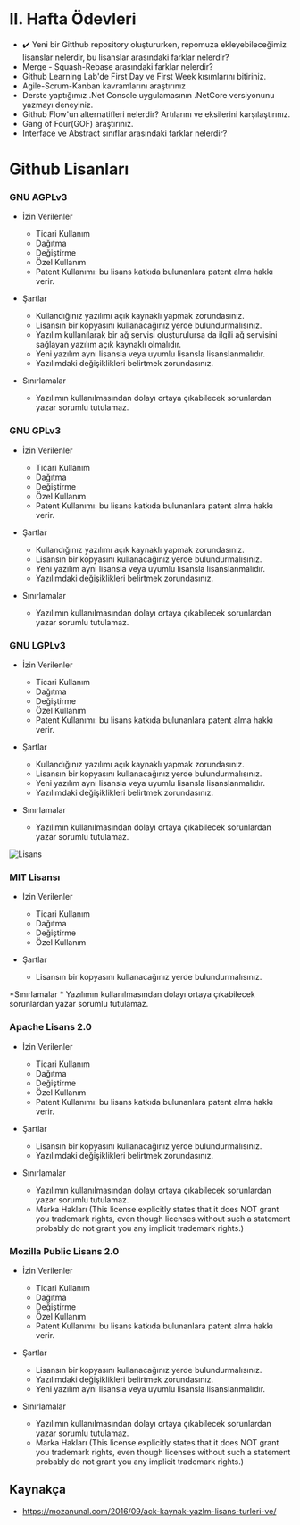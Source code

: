 # II. Hafta Ödevleri

- :heavy_check_mark: Yeni bir Gitthub repository oluştururken, repomuza ekleyebileceğimiz lisanslar nelerdir, bu lisanslar arasındaki farklar nelerdir?
 - Merge - Squash-Rebase arasındaki farklar nelerdir?
 - Github Learning Lab'de First Day ve First Week kısımlarını bitiriniz.
 - Agile-Scrum-Kanban kavramlarını araştırınız
 - Derste yaptığımız .Net Console uygulamasının .NetCore versiyonunu yazmayı deneyiniz.
 - Github Flow'un alternatifleri nelerdir? Artılarını ve eksilerini karşılaştırınız.
 - Gang of Four(GOF) araştırınız.
 - Interface ve Abstract sınıflar arasındaki farklar nelerdir?


# Github Lisanları


### GNU AGPLv3

* İzin Verilenler
	* Ticari Kullanım
	* Dağıtma
	* Değiştirme
	* Özel Kullanım
	* Patent Kullanımı: bu lisans katkıda bulunanlara patent alma hakkı verir.
	
* Şartlar
	* Kullandığınız yazılımı açık kaynaklı yapmak zorundasınız.
	* Lisansın bir kopyasını kullanacağınız yerde bulundurmalısınız.
	* Yazılım kullanılarak bir ağ servisi oluşturulursa da ilgili ağ servisini sağlayan yazılım açık kaynaklı olmalıdır.
	* Yeni yazılım aynı lisansla veya uyumlu lisansla lisanslanmalıdır.
	* Yazılımdaki değişiklikleri belirtmek zorundasınız.
	
* Sınırlamalar
	* Yazılımın kullanılmasından dolayı ortaya çıkabilecek sorunlardan yazar sorumlu tutulamaz.

### GNU GPLv3

* İzin Verilenler
	* Ticari Kullanım
	* Dağıtma
	* Değiştirme
	* Özel Kullanım
	* Patent Kullanımı: bu lisans katkıda bulunanlara patent alma hakkı verir.

* Şartlar
	* Kullandığınız yazılımı açık kaynaklı yapmak zorundasınız.
	* Lisansın bir kopyasını kullanacağınız yerde bulundurmalısınız.
	* Yeni yazılım aynı lisansla veya uyumlu lisansla lisanslanmalıdır.
	* Yazılımdaki değişiklikleri belirtmek zorundasınız.

* Sınırlamalar
	* Yazılımın kullanılmasından dolayı ortaya çıkabilecek sorunlardan yazar sorumlu tutulamaz.
	
### GNU LGPLv3

* İzin Verilenler
	* Ticari Kullanım
	* Dağıtma
	* Değiştirme
	* Özel Kullanım
	* Patent Kullanımı: bu lisans katkıda bulunanlara patent alma hakkı verir.

* Şartlar
	* Kullandığınız yazılımı açık kaynaklı yapmak zorundasınız.
	* Lisansın bir kopyasını kullanacağınız yerde bulundurmalısınız.
	* Yeni yazılım aynı lisansla veya uyumlu lisansla lisanslanmalıdır.
	* Yazılımdaki değişiklikleri belirtmek zorundasınız.
	
* Sınırlamalar
	* Yazılımın kullanılmasından dolayı ortaya çıkabilecek sorunlardan yazar sorumlu tutulamaz.

![Lisans](https://3.bp.blogspot.com/-c3WWMvQEMaM/V8xLOsb4rKI/AAAAAAAAdGE/c-0iLYZbtC0YSMYsf5ORFfSysM3-L7uRACLcB/s640/Floss-license-slide-image.png)
	
### MIT Lisansı

* İzin Verilenler
	* Ticari Kullanım
	* Dağıtma
	* Değiştirme
	* Özel Kullanım
	
* Şartlar
	* Lisansın bir kopyasını kullanacağınız yerde bulundurmalısınız.

*Sınırlamalar
	* Yazılımın kullanılmasından dolayı ortaya çıkabilecek sorunlardan yazar sorumlu tutulamaz.
	
### Apache Lisans 2.0

* İzin Verilenler
	* Ticari Kullanım
	* Dağıtma
	* Değiştirme
	* Özel Kullanım
	* Patent Kullanımı: bu lisans katkıda bulunanlara patent alma hakkı verir.

* Şartlar
	* Lisansın bir kopyasını kullanacağınız yerde bulundurmalısınız.
	* Yazılımdaki değişiklikleri belirtmek zorundasınız.
	
* Sınırlamalar
	* Yazılımın kullanılmasından dolayı ortaya çıkabilecek sorunlardan yazar sorumlu tutulamaz.
	* Marka Hakları (This license explicitly states that it does NOT grant you trademark rights, even though licenses without such a statement probably do not grant you any implicit trademark rights.)

### Mozilla Public Lisans 2.0

* İzin Verilenler
	* Ticari Kullanım
	* Dağıtma
	* Değiştirme
	* Özel Kullanım
	* Patent Kullanımı: bu lisans katkıda bulunanlara patent alma hakkı verir.

* Şartlar
	* Lisansın bir kopyasını kullanacağınız yerde bulundurmalısınız.
	* Yazılımdaki değişiklikleri belirtmek zorundasınız.
	* Yeni yazılım aynı lisansla veya uyumlu lisansla lisanslanmalıdır.
	
* Sınırlamalar
	* Yazılımın kullanılmasından dolayı ortaya çıkabilecek sorunlardan yazar sorumlu tutulamaz.
	* Marka Hakları (This license explicitly states that it does NOT grant you trademark rights, even though licenses without such a statement probably do not grant you any implicit trademark rights.)




## Kaynakça 

- https://mozanunal.com/2016/09/ack-kaynak-yazlm-lisans-turleri-ve/
